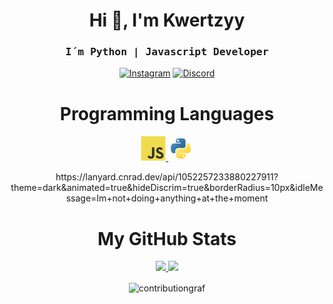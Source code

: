 <h1 align="center">Hi 👋, I'm Kwertzyy</h1>

<div align="center">
     <h3 align="center"><samp>I´m Python | Javascript Developer</samp></h3>
</div>

<p align="center">
    <a href="https://www.instagram.com/Kwertzyy/"><img src="https://raw.githubusercontent.com/rahuldkjain/github-profile-readme-generator/master/src/images/icons/Social/instagram.svg" height="30" width="40" alt="Instagram"></a>
    <a href="https://discord.gg/angelgg"><img src="https://raw.githubusercontent.com/rahuldkjain/github-profile-readme-generator/master/src/images/icons/Social/discord.svg" height="30" width="40" alt="Discord"></a>
</p>

<h1 align="center">
    Programming Languages
</h1>

<p align="center"> <a href="https://developer.mozilla.org/en-US/docs/Web/JavaScript" target="_blank" rel="noreferrer"> <img src="https://raw.githubusercontent.com/devicons/devicon/master/icons/javascript/javascript-original.svg" alt="javascript" width="40" height="40"/> </a> <a href="https://www.python.org" target="_blank" rel="noreferrer"> <img src="https://raw.githubusercontent.com/devicons/devicon/master/icons/python/python-original.svg" alt="python" width="40" height="40"/> </a> </p>

<p align="center">
https://lanyard.cnrad.dev/api/1052257233880227911?theme=dark&animated=true&hideDiscrim=true&borderRadius=10px&idleMessage=Im+not+doing+anything+at+the+moment
</p>

<h1 align="center">
    My GitHub Stats
</h1>
  <p align="center">
    <a href="https://github.com/Kwertzyy">
        <img src="https://github-readme-stats.vercel.app/api?username=darkky1&show_icons=true&theme=dark" />
    <a href="https://github.com/Kwertzyy">
        <img src="https://github-readme-streak-stats.herokuapp.com?user=darkky1&show_icons=true&theme=dark" />
    </a>
    <div align="center"> 
    <img align="center" src="https://activity-graph.herokuapp.com/graph?username=Kwertzyy&custom_title=%20Contribution%20Graph&bg_color=dark&color=5294E2&line=FFFFFF&point=5294E2&hide_border=F84C4C&count_private=false"  alt="contributiongraf"/>
</div>
<p>
